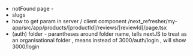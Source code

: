 - notFound page -
- slugs
- how to get param in server / client component /next_refresher/my-app/src/app/products/[productId]/reviews/[reviewId]/page.tsx
- (auth) folder - parantheses around folder name, tells nextJS to treat as an organisational folder , means instead of 3000/auth/login , will show 3000/login
